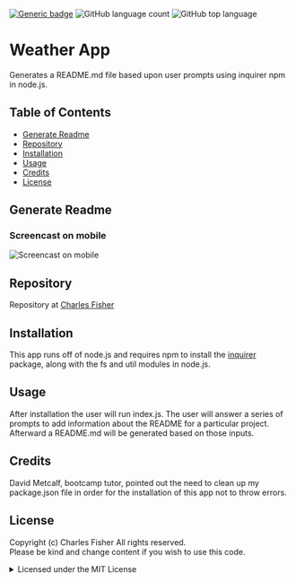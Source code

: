 [![Generic badge](https://img.shields.io/badge/license-MIT-<COLOR>.svg)](#license)
![GitHub language count](https://img.shields.io/github/languages/count/cdfishe1/generate-readme)
![GitHub top language](https://img.shields.io/github/languages/top/cdfishe1/generate-readme)

# Weather App

Generates a README.md file based upon user prompts using inquirer npm in node.js.

## Table of Contents
* [Generate Readme](#generate-readme)
* [Repository](#repository)
* [Installation](#installation)
* [Usage](#usage)
* [Credits](#credits)
* [License](#license)

## Generate Readme

### Screencast on mobile
![Screencast on mobile](assets/images/demo.gif)

## Repository

Repository at [Charles Fisher](https://cdfishe1.github.io/weather-app/)

## Installation

This app runs off of node.js and requires npm to install the [inquirer](https://www.npmjs.com/package/inquirer) package, along with the fs and util modules in node.js.

## Usage

After installation the user will run index.js. The user will answer a series of prompts to add information about the README for a particular project. Afterward a README.md will be generated based on those inputs.

## Credits

David Metcalf, bootcamp tutor, pointed out the need to clean up my package.json file in order for the installation of this app not to throw errors.

## License

Copyright (c) Charles Fisher All rights reserved.<br>
Please be kind and change content if you wish to use this code.

<details><summary>Licensed under the MIT License</summary>

Copyright (c) 2021 - present | Charles Fisher

<blockquote>
Permission is hereby granted, free of charge, to any person obtaining a copy
of this software and associated documentation files (the "Software"), to deal
in the Software without restriction, including without limitation the rights
to use, copy, modify, merge, publish, distribute, sublicense, and/or sell
copies of the Software, and to permit persons to whom the Software is
furnished to do so, subject to the following conditions:

The above copyright notice and this permission notice shall be included in all
copies or substantial portions of the Software.

THE SOFTWARE IS PROVIDED "AS IS", WITHOUT WARRANTY OF ANY KIND, EXPRESS OR
IMPLIED, INCLUDING BUT NOT LIMITED TO THE WARRANTIES OF MERCHANTABILITY,
FITNESS FOR A PARTICULAR PURPOSE AND NONINFRINGEMENT. IN NO EVENT SHALL THE
AUTHORS OR COPYRIGHT HOLDERS BE LIABLE FOR ANY CLAIM, DAMAGES OR OTHER
LIABILITY, WHETHER IN AN ACTION OF CONTRACT, TORT OR OTHERWISE, ARISING FROM,
OUT OF OR IN CONNECTION WITH THE SOFTWARE OR THE USE OR OTHER DEALINGS IN THE
SOFTWARE.
</blockquote>
</details>
